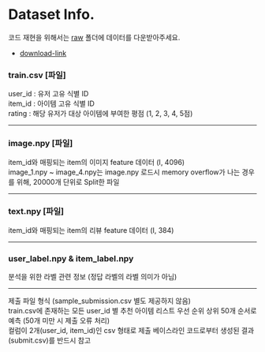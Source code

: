 # Dataset Info.
코드 재현을 위해서는 [raw](/raw) 폴더에 데이터를 다운받아주세요.
- [download-link](https://dacon.io/competitions/official/236113/data)



### train.csv [파일]
user_id : 유저 고유 식별 ID\
item_id : 아이템 고유 식별 ID\
rating : 해당 유저가 대상 아이템에 부여한 평점 (1, 2, 3, 4, 5점)

---


### image.npy [파일]
item_id와 매핑되는 item의 이미지 feature 데이터 (I, 4096)\
image_1.npy ~ image_4.npy는 image.npy 로드시 memory overflow가 나는 경우를 위해, 20000개 단위로 Split한 파일

---

### text.npy [파일]
item_id와 매핑되는 item의 리뷰 feature 데이터 (I, 384)

---

### user_label.npy & item_label.npy
분석을 위한 라벨 관련 정보 (정답 라벨의 라벨 의미가 아님)

---

제출 파일 형식 (sample_submission.csv 별도 제공하지 않음)\
train.csv에 존재하는 모든 user_id 별 추천 아이템 리스트 우선 순위 상위 50개 순서로 예측 (50개 미만 시 제출 오류 처리)\
컬럼이 2개(user_id, item_id)인 csv 형태로 제출
베이스라인 코드로부터 생성된 결과(submit.csv)를 반드시 참고


